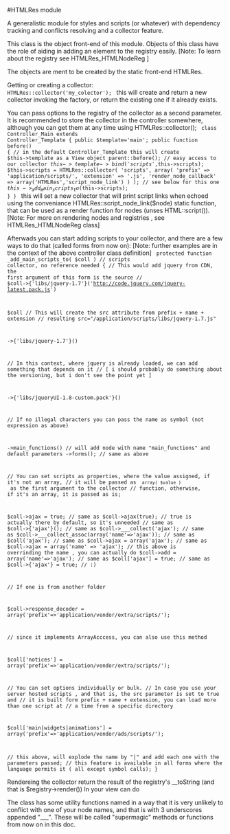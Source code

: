 #HTMLRes module

A generalistic module for styles and scripts (or whatever) with dependency tracking and conflicts
resolving and a collector feature.

This class is the object front-end of this module.
Objects of this class have the role of aiding in adding an element to the registry easily.
[Note: To learn about the registry see HTMLRes_HTMLNodeReg ]

The objects are ment to be created by the static front-end HTMLRes.

Getting or creating a collector:
<code>
HTMLRes::collector('my_colector');
</code>
this will create and return a new collector invoking the factory,
or return the existing one if it already exists.

You can pass options to the registry of the collector as a second parameter.
It is recommended to store the collector in the controller somewhere,
although you can get them at any time using HTMLRes::collector(<name>);
<code>
class Controller_Main extends Controller_Template {
public $template='main';
public function before()
{
// in the default Controller_Template this will create $this->template as a View object
parent::before();
// easy access to our collector
$this->template->bind('scripts',$this->scripts);
$this->scripts = HTMLRes::collector(
'scripts',
array(
'prefix' => 'application/scripts/',
'extension' => '.js',
'render_node_callback' => array('HTMLRes','script_node_link')
)
);
// see below for this one
$this->_add_main_scripts_to($this->scripts);
}
}
</code>
this will set a new collector that will print script links when echoed using
the conveniance HTMLRes::script_node_link($node) static function, that can be
used as a render function for nodes (unses HTML::script()).
[Note: For more on rendering nodes and registries , see HTMLRes_HTMLNodeReg class]

Afterwads you can start adding scripts to your collector, and there are a few ways
to do that (called forms from now on):
[Note: further examples are in the context of the above controller class definition]
<code>
protected function _add_main_scripts_to( $coll ) // scripts collector, no reference needed
{
// This would add jquery from CDN, the first argument of this form is the source
// $coll->{'libs/jquery-1.7'}('http://code.jquery.com/jquery-latest.pack.js')


$coll
// This will create the src attribute from prefix + name + extension
// resulting src="/application/scripts/libs/jquery-1.7.js"

->{'libs/jquery-1.7'}()

// In this context, where jquery is already loaded, we can add something that depends on it
// [ i should probably do something about the versioning, but i don't see the point yet ]

->{'libs/jqueryUI-1.8-custom.pack'}()

// If no illegal characters you can pass the name as symbol (not expression as above)

->main_functions() // will add node with name "main_functions" and default parameters
->forms(); // same as above


// You can set scripts as properties, where the value assigned, if it's not an array,
// it will be passed as <code> array( $value ) </code> as the first argument to the collector
// function, otherwise, if it's an array, it is passed as is;

$coll->ajax = true;
// same as $coll->ajax(true); // true is actually there by default, so it's unneeded
// same as $coll->{'ajax'}();
// same as $coll->___collect('ajax');
// same as $coll->___collect_assoc(array('name'=>'ajax'));
// same as $coll('ajax');
// same as $coll->ajax = array('ajax');
// same as $coll->ajax = array('name' => 'ajax');
// this above is overrinding the name , you can actually do $coll->add = array('name'=>'ajax');
// same as $coll['ajax'] = true;
// same as $coll->{'ajax'} = true;
// :)


// If one is from another folder

$coll->response_decoder = array('prefix'=>'application/vendor/extra/scripts/');


// since it implements ArrayAcccess, you can also use this method

$coll['notices'] = array('prefix'=>'application/vendor/extra/scripts/');


// You can set options individually or bulk.
// In case you use your server hosted scripts , and that is, the src parameter is set to true and
// it is built form prefix + name + extension, you can load more than one script at
// a time from a specific directory

$coll['main|widgets|animations'] = array('prefix'=>'application/vendor/ads/scripts/');

// this above, will explode the name by "|" and add each one with the parameters passed;
// this feature is available in all forms where the language permits it ( all except symbol calls);
}
</code>

Rendereing the collector return the result of the registry's __toString
(and that is $registry->render())
In your view can do <code> <?php echo $scripts; ?> </code>

The class has some utility functions named in a way that it is very unlikely to
conflict with one of your node names, and that is with 3 underscores appended "___".
These will be called "supermagic" methods or functions from now on in this doc.


